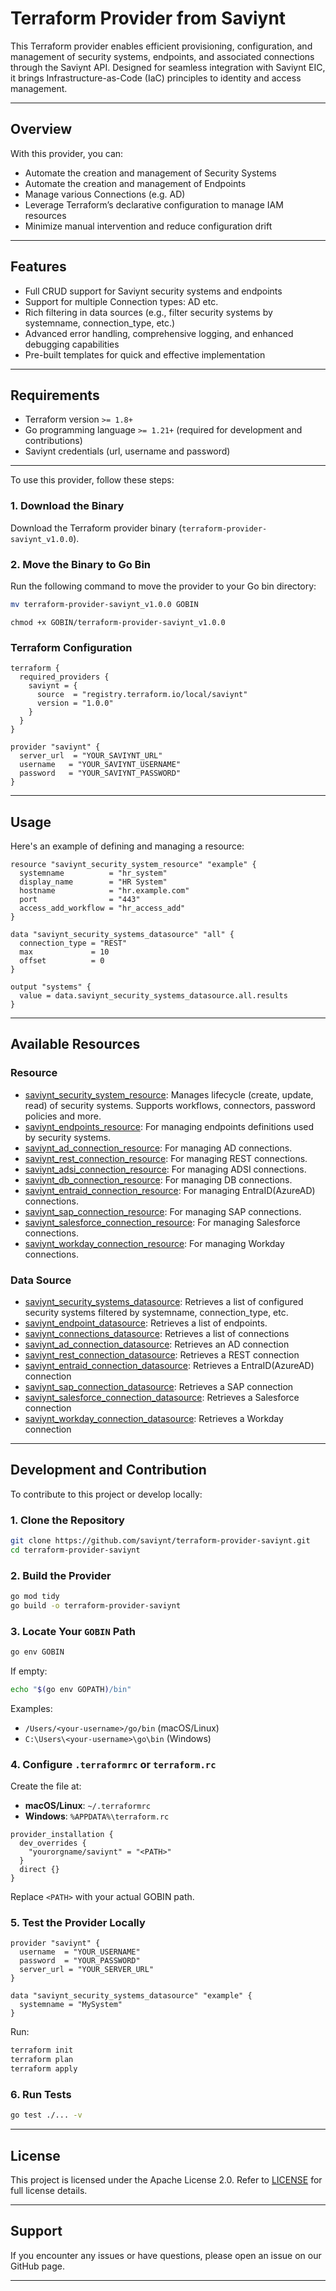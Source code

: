
# Terraform Provider from Saviynt

This Terraform provider enables efficient provisioning, configuration, and management of security systems, endpoints, and associated connections through the Saviynt API. Designed for seamless integration with Saviynt EIC, it brings Infrastructure-as-Code (IaC) principles to identity and access management.

---

##  Overview

With this provider, you can:

- Automate the creation and management of Security Systems
- Automate the creation and management of Endpoints
- Manage various Connections (e.g. AD)
- Leverage Terraform’s declarative configuration to manage IAM resources
- Minimize manual intervention and reduce configuration drift

---

##  Features

- Full CRUD support for Saviynt security systems and endpoints
- Support for multiple Connection types: AD etc.
- Rich filtering in data sources (e.g., filter security systems by systemname, connection_type, etc.)
- Advanced error handling, comprehensive logging, and enhanced debugging capabilities
- Pre-built templates for quick and effective implementation

---

##  Requirements

- Terraform version `>= 1.8+`
- Go programming language `>= 1.21+` (required for development and contributions)
- Saviynt credentials (url, username and password)

---

To use this provider, follow these steps:  

### **1. Download the Binary**  
Download the Terraform provider binary (`terraform-provider-saviynt_v1.0.0`).  

### **2. Move the Binary to Go Bin**  
Run the following command to move the provider to your Go bin directory:  
```sh
mv terraform-provider-saviynt_v1.0.0 GOBIN
```

```SH
chmod +x GOBIN/terraform-provider-saviynt_v1.0.0
```
### Terraform Configuration

```hcl
terraform {
  required_providers {
    saviynt = {
      source  = "registry.terraform.io/local/saviynt"
      version = "1.0.0"
    }
  }
}

provider "saviynt" {
  server_url  = "YOUR_SAVIYNT_URL"
  username   = "YOUR_SAVIYNT_USERNAME"
  password   = "YOUR_SAVIYNT_PASSWORD"
}
```

---

##  Usage

Here's an example of defining and managing a resource:

```hcl
resource "saviynt_security_system_resource" "example" {
  systemname          = "hr_system"
  display_name        = "HR System"
  hostname            = "hr.example.com"
  port                = "443"
  access_add_workflow = "hr_access_add"
}
```

```hcl
data "saviynt_security_systems_datasource" "all" {
  connection_type = "REST"
  max             = 10
  offset          = 0
}

output "systems" {
  value = data.saviynt_security_systems_datasource.all.results
}
```

---

##  Available Resources

###  Resource

- [saviynt_security_system_resource](docs/resources/security_system_resource.md): Manages lifecycle (create, update, read) of security systems. Supports workflows, connectors, password policies and more.
- [saviynt_endpoints_resource](docs/resources/endpoint_resource.md): For managing endpoints definitions used by security systems.
- [saviynt_ad_connection_resource](docs/resources/ad_connection_resource.md): For managing AD connections.
- [saviynt_rest_connection_resource](docs/resources/rest_connection_resource.md): For managing REST connections.
- [saviynt_adsi_connection_resource](docs/resources/adsi_connection_resource.md): For managing ADSI connections.
- [saviynt_db_connection_resource](docs/resources/db_connection_resource.md): For managing DB connections.
- [saviynt_entraid_connection_resource](docs/resources/entraid_connection_resource.md): For managing EntraID(AzureAD) connections.
- [saviynt_sap_connection_resource](docs/resources/sap_connection_resource.md): For managing SAP connections.
- [saviynt_salesforce_connection_resource](docs/resources/salesforce_connection_resource.md): For managing Salesforce connections.
- [saviynt_workday_connection_resource](docs/resources/workday_connection_resource.md): For managing Workday connections.

###  Data Source

- [saviynt_security_systems_datasource](docs/data-sources/security_systems_datasource.md): Retrieves a list of configured security systems filtered by systemname, connection_type, etc.
- [saviynt_endpoint_datasource](docs/data-sources/endpoints_datasource.md): Retrieves a list of endpoints.
- [saviynt_connections_datasource](docs/data-sources/connections_datasource.md): Retrieves a list of connections
- [saviynt_ad_connection_datasource](docs/data-sources/ad_connection_datasource.md): Retrieves an AD connection
- [saviynt_rest_connection_datasource](docs/data-sources/rest_connection_datasource.md): Retrieves a REST connection
- [saviynt_entraid_connection_datasource](docs/data-sources/entraid_connection_datasource.md): Retrieves a EntraID(AzureAD) connection
- [saviynt_sap_connection_datasource](docs/data-sources/sap_connection_datasource.md): Retrieves a SAP connection
- [saviynt_salesforce_connection_datasource](docs/data-sources/salesforce_connection_datasource.md): Retrieves a Salesforce connection
- [saviynt_workday_connection_datasource](docs/data-sources/workday_connection_datasource.md): Retrieves a Workday connection
---

##  Development and Contribution

To contribute to this project or develop locally:

### 1. Clone the Repository

```bash
git clone https://github.com/saviynt/terraform-provider-saviynt.git
cd terraform-provider-saviynt
```

### 2. Build the Provider

```bash
go mod tidy
go build -o terraform-provider-saviynt
```

### 3. Locate Your `GOBIN` Path

```bash
go env GOBIN
```

If empty:

```bash
echo "$(go env GOPATH)/bin"
```

Examples:

- `/Users/<your-username>/go/bin` (macOS/Linux)  
- `C:\Users\<your-username>\go\bin` (Windows)

### 4. Configure `.terraformrc` or `terraform.rc`

Create the file at:

- **macOS/Linux**: `~/.terraformrc`
- **Windows**: `%APPDATA%\terraform.rc`

```hcl
provider_installation {
  dev_overrides {
    "yourorgname/saviynt" = "<PATH>"
  }
  direct {}
}
```

Replace `<PATH>` with your actual GOBIN path.

### 5. Test the Provider Locally

```hcl
provider "saviynt" {
  username  = "YOUR_USERNAME"
  password  = "YOUR_PASSWORD"
  server_url = "YOUR_SERVER_URL"
}

data "saviynt_security_systems_datasource" "example" {
  systemname = "MySystem"
}
```

Run:

```bash
terraform init
terraform plan
terraform apply
```

### 6. Run Tests

```bash
go test ./... -v
```

---

<!-- ##  Contributions Welcome!

Contributions are warmly welcomed! Please follow these guidelines:

- Submit issues clearly describing bugs or enhancement suggestions.
- Provide pull requests that include relevant tests.
- Ensure existing tests are passed and functionality remains intact.

--- -->

##  License

This project is licensed under the Apache License 2.0. Refer to [LICENSE](LICENSE) for full license details.

---

##  Support

If you encounter any issues or have questions, please open an issue on our GitHub page.

---
